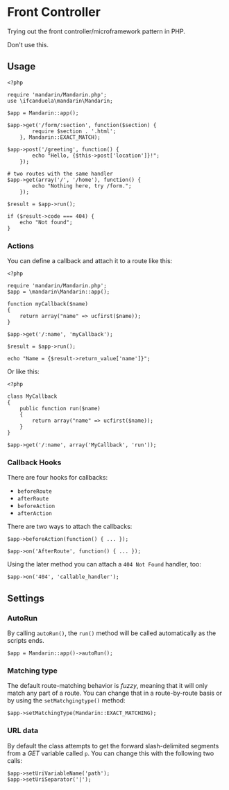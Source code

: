 # Front Controller

Trying out the front controller/microframework pattern in PHP.

Don't use this.

## Usage

    <?php

    require 'mandarin/Mandarin.php';
    use \ifcanduela\mandarin\Mandarin;

    $app = Mandarin::app();

    $app->get('/form/:section', function($section) {
            require $section . '.html';
        }, Mandarin::EXACT_MATCH);

    $app->post('/greeting', function() {
            echo "Hello, {$this->post['location']}!";
        });

    # two routes with the same handler
    $app->get(array('/', '/home'), function() {
            echo "Nothing here, try /form.";
        });

    $result = $app->run();

    if ($result->code === 404) {
        echo "Not found";
    }

### Actions

You can define a callback and attach it to a route like this:

    <?php

    require 'mandarin/Mandarin.php';
    $app = \mandarin\Mandarin::app();

    function myCallback($name)
    {
        return array("name" => ucfirst($name));
    }

    $app->get('/:name', 'myCallback');

    $result = $app->run();

    echo "Name = {$result->return_value['name']}";

Or like this:

    <?php

    class MyCallback
    {
        public function run($name)
        {
            return array("name" => ucfirst($name));
        }
    }

    $app->get('/:name', array('MyCallback', 'run'));

### Callback Hooks

There are four hooks for callbacks:

- `beforeRoute`
- `afterRoute`
- `beforeAction`
- `afterAction`

There are two ways to attach the callbacks:

    $app->beforeAction(function() { ... });

    $app->on('AfterRoute', function() { ... });

Using the later method you can attach a `404 Not Found` handler, too:

    $app->on('404', 'callable_handler');

## Settings

### AutoRun

By calling `autoRun()`, the `run()` method will be called automatically as the scripts ends.

    $app = Mandarin::app()->autoRun();

### Matching type

The default route-matching behavior is *fuzzy*, meaning that it will only match any part of a route. You
can change that in a route-by-route basis or by using the `setMatchgingtype()` method:

    $app->setMatchingType(Mandarin::EXACT_MATCHING);

### URL data

By default the class attempts to get the forward slash-delimited segments from a *GET* variable 
called `p`. You can change this with the following two calls:

    $app->setUriVariableName('path');
    $app->setUriSeparator('|');
